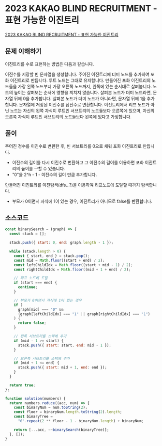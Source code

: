 # 2023 KAKAO BLIND RECRUITMENT - 표현 가능한 이진트리

[2023 KAKAO BLIND RECRUITMENT - 표현 가능한 이진트리](https://school.programmers.co.kr/learn/courses/30/lessons/150367)

## 문제 이해하기

이진트리를 수로 표현하는 방법은 다음과 같습니다.

이진수를 저장할 빈 문자열을 생성합니다.
주어진 이진트리에 더미 노드를 추가하여 포화 이진트리로 만듭니다. 루트 노드는 그대로 유지합니다.
만들어진 포화 이진트리의 노드들을 가장 왼쪽 노드부터 가장 오른쪽 노드까지, 왼쪽에 있는 순서대로 살펴봅니다. 노드의 높이는 살펴보는 순서에 영향을 끼치지 않습니다.
살펴본 노드가 더미 노드라면, 문자열 뒤에 0을 추가합니다. 살펴본 노드가 더미 노드가 아니라면, 문자열 뒤에 1을 추가합니다.
문자열에 저장된 이진수를 십진수로 변환합니다.
이진트리에서 리프 노드가 아닌 노드는 자신의 왼쪽 자식이 루트인 서브트리의 노드들보다 오른쪽에 있으며, 자신의 오른쪽 자식이 루트인 서브트리의 노드들보다 왼쪽에 있다고 가정합니다.

## 풀이

주어진 정수를 이진수로 변환한 후, 빈 서브트리를 0으로 채워 포화 이진트리로 만듭니다.

- 이진수의 길이를 다시 이진수로 변환하고 그 이진수의 길이를 이용하면 포화 이진트리의 높이를 구할 수 있습니다.
- "0"을 2^h - 1 - 이진수의 길이 만큼 추가합니다.

만들어진 이진트리를 이진탐색(dfs...?)을 이용하여 리프노드에 도달할 때까지 탐색합니다.

- 부모가 0이면서 자식에 1이 있는 경우, 이진트리가 아니므로 false를 반환합니다.

## 소스코드

```javascript
const binarySearch = (graph) => {
  const stack = [];

  stack.push({ start: 0, end: graph.length - 1 });

  while (stack.length > 0) {
    const { start, end } = stack.pop();
    const mid = Math.floor((start + end) / 2);
    const leftChildIdx = Math.floor((start + mid - 1) / 2);
    const rightChildIdx = Math.floor((mid + 1 + end) / 2);

    // 리프 노드에 도달
    if (start === end) {
      continue;
    }

    // 부모가 0이면서 자식에 1이 있는 경우
    if (
      graph[mid] === "0" &&
      (graph[leftChildIdx] === "1" || graph[rightChildIdx] === "1")
    ) {
      return false;
    }

    // 왼쪽 서브트리를 스택에 추가
    if (mid - 1 >= start) {
      stack.push({ start: start, end: mid - 1 });
    }

    // 오른쪽 서브트리를 스택에 추가
    if (mid + 1 <= end) {
      stack.push({ start: mid + 1, end: end });
    }
  }

  return true;
};

function solution(numbers) {
  return numbers.reduce((acc, num) => {
    const binaryNum = num.toString(2);
    const floor = binaryNum.length.toString(2).length;
    const binaryTree =
      "0".repeat(2 ** floor - 1 - binaryNum.length) + binaryNum;

    return [...acc, ~~binarySearch(binaryTree)];
  }, []);
}
```
